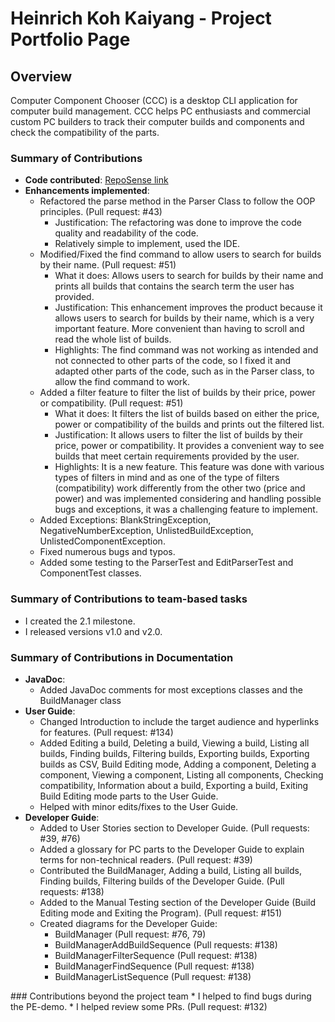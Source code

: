 # Heinrich Koh Kaiyang - Project Portfolio Page

## Overview

Computer Component Chooser (CCC) is a desktop CLI application for computer build management. 
CCC helps PC enthusiasts and commercial custom PC builders to track their computer builds and components and 
check the compatibility of the parts.

### Summary of Contributions

* **Code contributed**: [RepoSense link](https://nus-cs2113-ay2223s1.github.io/tp-dashboard/?search=p0tatochips&breakdown=true)
* **Enhancements implemented**:
  * Refactored the parse method in the Parser Class to follow the OOP principles. (Pull request: #43)
    * Justification: The refactoring was done to improve the code quality and readability of the code.
    * Relatively simple to implement, used the IDE.
  * Modified/Fixed the find command to allow users to search for builds by their name. (Pull request: #51)
    * What it does: Allows users to search for builds by their name and prints all builds that contains the search term
    the user has provided.
    * Justification: This enhancement improves the product because it allows users to search for builds
    by their name, which is a very important feature. More convenient than having to scroll and read the whole list of 
    builds.
    * Highlights: The find command was not working as intended and not connected to other parts of the code, 
    so I fixed it and adapted other parts of the code, such as in the Parser class, to allow the find command to work.
  * Added a filter feature to filter the list of builds by their price, power or compatibility. (Pull request: #51) 
    * What it does: It filters the list of builds based on either the price, power or compatibility of the builds and 
    prints out the filtered list. 
    * Justification: It allows users to filter the list of builds by their price, power or compatibility.
    It provides a convenient way to see builds that meet certain requirements provided by the user.
    * Highlights: It is a new feature. This feature was done with various types of filters in mind and as one of the
    type of filters (compatibility) work differently from the other two (price and power) and was implemented 
    considering and handling possible bugs and exceptions, it was a challenging feature to implement.
  * Added Exceptions: BlankStringException, NegativeNumberException, UnlistedBuildException, UnlistedComponentException.
  * Fixed numerous bugs and typos.
  * Added some testing to the ParserTest and EditParserTest and ComponentTest classes. 

### Summary of Contributions to team-based tasks
* I created the 2.1 milestone.
* I released versions v1.0 and v2.0.

### Summary of Contributions in Documentation
* **JavaDoc**:
  * Added JavaDoc comments for most exceptions classes and the BuildManager class
* **User Guide**:
  * Changed Introduction to include the target audience and hyperlinks for features. (Pull request: #134)
  * Added Editing a build, Deleting a build, Viewing a build, Listing all builds, Finding builds, Filtering builds,
  Exporting builds, Exporting builds as CSV, Build Editing mode, Adding a component, Deleting a component, Viewing a 
  component, Listing all components, Checking compatibility, Information about a build, Exporting a build, Exiting Build
  Editing mode parts to the User Guide.
  * Helped with minor edits/fixes to the User Guide.
* **Developer Guide**:
  * Added to User Stories section to Developer Guide. (Pull requests: #39, #76)
  * Added a glossary for PC parts to the Developer Guide to explain terms for non-technical readers. (Pull request: #39)
  * Contributed the BuildManager, Adding a build, Listing all builds, Finding builds, Filtering builds of the Developer 
  Guide. (Pull requests: #138)
  * Added to the Manual Testing section of the Developer Guide (Build Editing mode and Exiting the Program). 
  (Pull request: #151)
  * Created diagrams for the Developer Guide:
    * BuildManager (Pull request: #76, 79)
    * BuildManagerAddBuildSequence (Pull requests: #138)
    * BuildManagerFilterSequence (Pull request: #138)
    * BuildManagerFindSequence (Pull request: #138)
    * BuildManagerListSequence (Pull request: #138)

<div style="page-break-after: always;"></div>
### Contributions beyond the project team
* I helped to find bugs during the PE-demo.
* I helped review some PRs. (Pull request: #132)